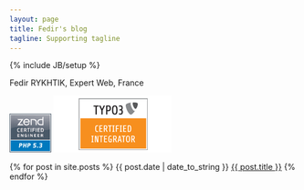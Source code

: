 ```yaml
---
layout: page
title: Fedir's blog
tagline: Supporting tagline
---
```

{% include JB/setup %}

Fedir RYKHTIK, Expert Web, France

[![](/assets/res/zcephp53.gif)](http://www.zend.com/en/store/education/certification/yellow-pages.php#show-ClientCandidateID=ZEND015474) [![](/assets/res/typo3ci.png)](http://certification.typo3.org/index.php?id=63)

{% for post in site.posts %}
{{ post.date | date_to_string }} <a href="{{ BASE_PATH }}{{ post.url }}">{{ post.title }}</a>
{% endfor %}
